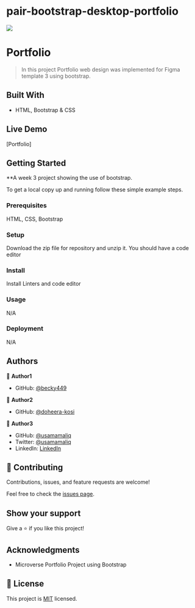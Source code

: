 # pair-bootstrap-desktop-portfolio
![](https://img.shields.io/badge/Microverse-blueviolet)

# Portfolio

> In this project Portfolio web design was implemented for Figma template 3 using bootstrap.

## Built With

- HTML, Bootstrap & CSS

## Live Demo

[Portfolio]


## Getting Started

**A week 3 project showing the use of bootstrap.


To get a local copy up and running follow these simple example steps.

### Prerequisites

HTML, CSS, Bootstrap

### Setup

Download the zip file for repository and unzip it.
You should have a code editor

### Install

Install Linters and code editor

### Usage

N/A

### Deployment

N/A

## Authors

👤 **Author1**

- GitHub: [@becky449](https://github.com/becky449)

👤 **Author2**

- GitHub: [@doheera-kosi](https://github.com/doheera-kosi)

👤 **Author3**

- GitHub: [@usamamaliq](https://github.com/usamamaliq)
- Twitter: [@usamamaliq](https://twitter.com/usamamaliq)
- LinkedIn: [LinkedIn](https://linkedin.com/in/usamamaliq)


## 🤝 Contributing

Contributions, issues, and feature requests are welcome!

Feel free to check the [issues page](../../issues/).

## Show your support

Give a ⭐️ if you like this project!

## Acknowledgments

- Microverse Portfolio Project using Bootstrap

## 📝 License

This project is [MIT](./License.md) licensed.


